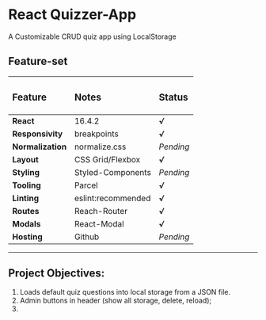 # React Quizzer-App
A Customizable CRUD quiz app using LocalStorage



## Feature-set

| <h3>Feature</h3>  | <h3>Notes</h3>     | <h3>Status</h3> |
| :---------------- | :----------------- | :-------------- |
| **React**         | 16.4.2             | ***√***         |
| **Responsivity**  | breakpoints        | ***√***         |
| **Normalization** | normalize.css      | *Pending*       |
| **Layout**        | CSS Grid/Flexbox   | ***√***         |
| **Styling**       | Styled-Components  | *Pending*       |
| **Tooling**       | Parcel             | ***√***         |
| **Linting**       | eslint:recommended | ***√***         |
| **Routes**        | Reach-Router       | ***√***         |
| **Modals**        | React-Modal        | ***√***         |
| **Hosting**       | Github             | *Pending*       |


-----------------
## Project Objectives:
1. Loads default quiz questions into local storage from a JSON file.
2. Admin buttons in header (show all storage, delete, reload);
3. 
